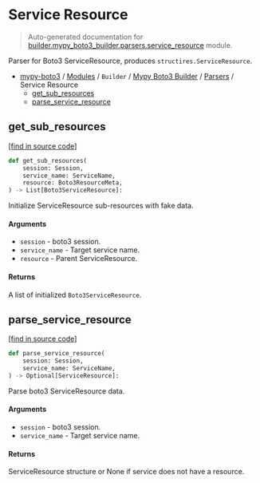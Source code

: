 # Service Resource

> Auto-generated documentation for [builder.mypy_boto3_builder.parsers.service_resource](https://github.com/vemel/mypy_boto3/blob/master/builder/mypy_boto3_builder/parsers/service_resource.py) module.

Parser for Boto3 ServiceResource, produces `structires.ServiceResource`.

- [mypy-boto3](../../../README.md#mypy_boto3) / [Modules](../../../MODULES.md#mypy-boto3-modules) / `Builder` / [Mypy Boto3 Builder](../index.md#mypy-boto3-builder) / [Parsers](index.md#parsers) / Service Resource
    - [get_sub_resources](#get_sub_resources)
    - [parse_service_resource](#parse_service_resource)

## get_sub_resources

[[find in source code]](https://github.com/vemel/mypy_boto3/blob/master/builder/mypy_boto3_builder/parsers/service_resource.py#L83)

```python
def get_sub_resources(
    session: Session,
    service_name: ServiceName,
    resource: Boto3ResourceMeta,
) -> List[Boto3ServiceResource]:
```

Initialize ServiceResource sub-resources with fake data.

#### Arguments

- `session` - boto3 session.
- `service_name` - Target service name.
- `resource` - Parent ServiceResource.

#### Returns

A list of initialized `Boto3ServiceResource`.

## parse_service_resource

[[find in source code]](https://github.com/vemel/mypy_boto3/blob/master/builder/mypy_boto3_builder/parsers/service_resource.py#L32)

```python
def parse_service_resource(
    session: Session,
    service_name: ServiceName,
) -> Optional[ServiceResource]:
```

Parse boto3 ServiceResource data.

#### Arguments

- `session` - boto3 session.
- `service_name` - Target service name.

#### Returns

ServiceResource structure or None if service does not have a resource.
